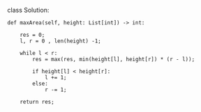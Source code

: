 

class Solution:

    def maxArea(self, height: List[int]) -> int:
        
        res = 0;
        l, r = 0 , len(height) -1;
        
        while l < r:
            res = max(res, min(height[l], height[r]) * (r - l));
            
            if height[l] < height[r]:
                l += 1;
            else:
                r -= 1;
        
        return res;
